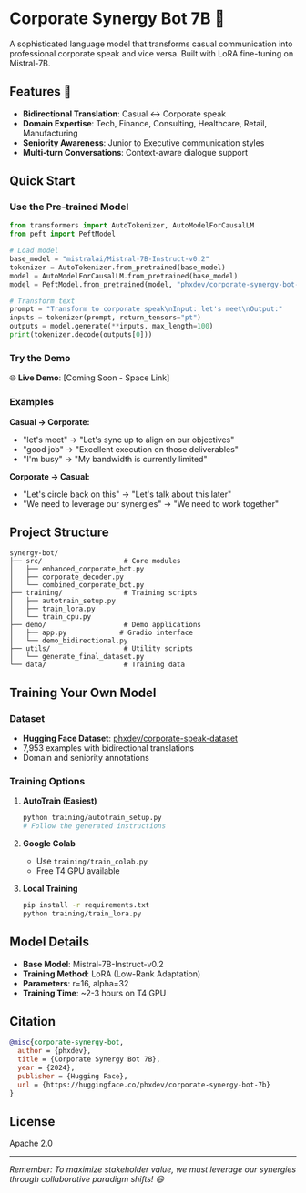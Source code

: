 # Corporate Synergy Bot 7B 🏢

A sophisticated language model that transforms casual communication into professional corporate speak and vice versa. Built with LoRA fine-tuning on Mistral-7B.

## Features 🚀

- **Bidirectional Translation**: Casual ↔️ Corporate speak
- **Domain Expertise**: Tech, Finance, Consulting, Healthcare, Retail, Manufacturing
- **Seniority Awareness**: Junior to Executive communication styles
- **Multi-turn Conversations**: Context-aware dialogue support

## Quick Start

### Use the Pre-trained Model

```python
from transformers import AutoTokenizer, AutoModelForCausalLM
from peft import PeftModel

# Load model
base_model = "mistralai/Mistral-7B-Instruct-v0.2"
tokenizer = AutoTokenizer.from_pretrained(base_model)
model = AutoModelForCausalLM.from_pretrained(base_model)
model = PeftModel.from_pretrained(model, "phxdev/corporate-synergy-bot-7b")

# Transform text
prompt = "Transform to corporate speak\nInput: let's meet\nOutput:"
inputs = tokenizer(prompt, return_tensors="pt")
outputs = model.generate(**inputs, max_length=100)
print(tokenizer.decode(outputs[0]))
```

### Try the Demo

🌐 **Live Demo**: [Coming Soon - Space Link]

### Examples

**Casual → Corporate:**
- "let's meet" → "Let's sync up to align on our objectives"
- "good job" → "Excellent execution on those deliverables"
- "I'm busy" → "My bandwidth is currently limited"

**Corporate → Casual:**
- "Let's circle back on this" → "Let's talk about this later"
- "We need to leverage our synergies" → "We need to work together"

## Project Structure

```
synergy-bot/
├── src/                    # Core modules
│   ├── enhanced_corporate_bot.py
│   ├── corporate_decoder.py
│   └── combined_corporate_bot.py
├── training/               # Training scripts
│   ├── autotrain_setup.py
│   ├── train_lora.py
│   └── train_cpu.py
├── demo/                   # Demo applications
│   ├── app.py             # Gradio interface
│   └── demo_bidirectional.py
├── utils/                  # Utility scripts
│   └── generate_final_dataset.py
└── data/                   # Training data
```

## Training Your Own Model

### Dataset
- **Hugging Face Dataset**: [phxdev/corporate-speak-dataset](https://huggingface.co/datasets/phxdev/corporate-speak-dataset)
- 7,953 examples with bidirectional translations
- Domain and seniority annotations

### Training Options

1. **AutoTrain (Easiest)**
   ```bash
   python training/autotrain_setup.py
   # Follow the generated instructions
   ```

2. **Google Colab**
   - Use `training/train_colab.py`
   - Free T4 GPU available

3. **Local Training**
   ```bash
   pip install -r requirements.txt
   python training/train_lora.py
   ```

## Model Details

- **Base Model**: Mistral-7B-Instruct-v0.2
- **Training Method**: LoRA (Low-Rank Adaptation)
- **Parameters**: r=16, alpha=32
- **Training Time**: ~2-3 hours on T4 GPU

## Citation

```bibtex
@misc{corporate-synergy-bot,
  author = {phxdev},
  title = {Corporate Synergy Bot 7B},
  year = {2024},
  publisher = {Hugging Face},
  url = {https://huggingface.co/phxdev/corporate-synergy-bot-7b}
}
```

## License

Apache 2.0

---

*Remember: To maximize stakeholder value, we must leverage our synergies through collaborative paradigm shifts! 😄*